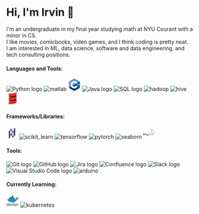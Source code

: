 # Hi, I'm Irvin 👋  

I'm an undergraduate in my final year studying math at NYU Courant with a minor in CS.  
I like movies, comicbooks, video games, and I think coding is pretty neat.  
I am interested in ML, data science, software and data engineering, and tech consulting positions.  
  
<h4 align="left">Languages and Tools:</h4>
<p align="left"> 
  <img src="https://cdn.jsdelivr.net/gh/devicons/devicon/icons/python/python-original-wordmark.svg" height="33" width="33" alt="Python logo" />
  <img src="https://upload.wikimedia.org/wikipedia/commons/2/21/Matlab_Logo.png" alt="matlab" width="33" height="33"/>
  <img src="https://raw.githubusercontent.com/devicons/devicon/master/icons/cplusplus/cplusplus-original.svg" alt="cplusplus" width="33" height="33"/> 
  <img src="https://cdn.jsdelivr.net/gh/devicons/devicon/icons/java/java-original-wordmark.svg" height="33" width="33" alt="Java logo" />
  <img src="https://www.svgrepo.com/show/331760/sql-database-generic.svg" height="33" width="33" alt="SQL logo" />  
  <img src="https://www.vectorlogo.zone/logos/apache_hadoop/apache_hadoop-icon.svg" alt="hadoop" width="33" height="33"/> 
  <img src="https://www.vectorlogo.zone/logos/apache_hive/apache_hive-icon.svg" alt="hive" width="33" height="33"/> 
  <img src="https://raw.githubusercontent.com/devicons/devicon/master/icons/scala/scala-original.svg" alt="scala" width="33" height="33"/>
</p>

<h4 align="left"> Frameworks/Libraries:</h4>
<p align="left"> 
  <img src="https://raw.githubusercontent.com/devicons/devicon/2ae2a900d2f041da66e950e4d48052658d850630/icons/pandas/pandas-original.svg" alt="pandas" width="30" height="30"/> 
  <img src="https://upload.wikimedia.org/wikipedia/commons/0/05/Scikit_learn_logo_small.svg" alt="scikit_learn" width="33" height="33"/> 
  <img src="https://www.vectorlogo.zone/logos/tensorflow/tensorflow-icon.svg" alt="tensorflow" width="33" height="33"/> 
  <img src="https://www.vectorlogo.zone/logos/pytorch/pytorch-icon.svg" alt="pytorch" width="33" height="33"/> 
  <img src="https://seaborn.pydata.org/_images/logo-mark-lightbg.svg" alt="seaborn" width="33" height="33"/> 
  <img src="https://raw.githubusercontent.com/devicons/devicon/master/icons/mysql/mysql-original-wordmark.svg" alt="mysql" width="33" height="33"/> 
</p>

<h4 align="left"> Tools:</h4>
<p align="left">
 <img src="https://cdn.jsdelivr.net/gh/devicons/devicon/icons/git/git-plain-wordmark.svg" height="33" width="33" alt="Git logo" />
 <img src="https://www.svgrepo.com/show/475654/github-color.svg" height="33" width="33" alt="GitHub logo" />
 <img src="https://cdn.jsdelivr.net/gh/devicons/devicon/icons/jira/jira-original-wordmark.svg" height="33" width="33" alt="Jira logo" />
 <img src="https://cdn.jsdelivr.net/gh/devicons/devicon/icons/confluence/confluence-original-wordmark.svg" height="33" width="33" alt="Confluence logo" />
 <img src="https://cdn.jsdelivr.net/gh/devicons/devicon/icons/slack/slack-original.svg" height="33" width="33" alt="Slack logo" />
 <img src="https://cdn.jsdelivr.net/gh/devicons/devicon/icons/visualstudio/visualstudio-plain.svg" height="33" width="33" alt="Visual Studio Code logo" />
 <img src="https://cdn.worldvectorlogo.com/logos/arduino-1.svg" alt="arduino" width="33" height="33"/> 
</p>

<h4 align="left">Currently Learning:</h4>
<p align="left"> 
  <img src="https://raw.githubusercontent.com/devicons/devicon/master/icons/docker/docker-original-wordmark.svg" alt="docker" width="33" height="33"/> 
  <img src="https://www.vectorlogo.zone/logos/kubernetes/kubernetes-icon.svg" alt="kubernetes" width="33" height="33"/>
</p>
